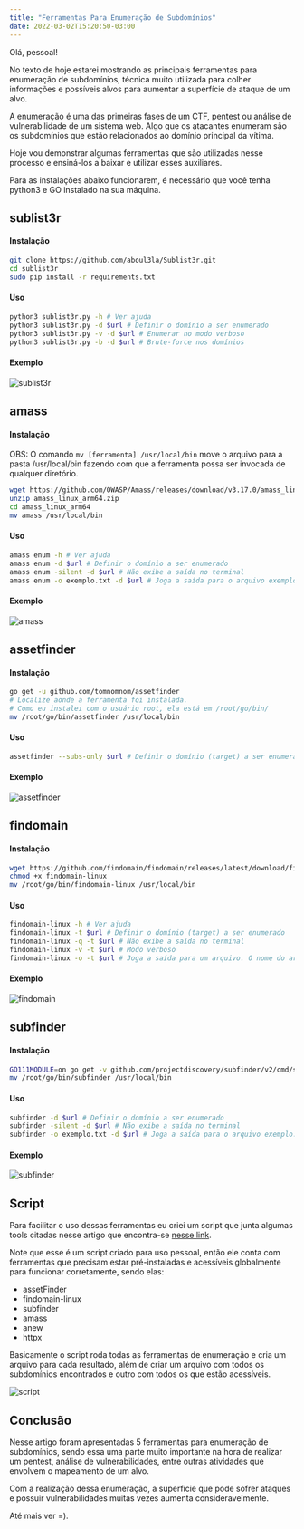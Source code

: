 ```yaml
---
title: "Ferramentas Para Enumeração de Subdomínios"
date: 2022-03-02T15:20:50-03:00
---
```


Olá, pessoal!

No texto de hoje estarei mostrando as principais ferramentas para enumeração de subdomínios, técnica muito utilizada para colher informações e possíveis alvos para aumentar a superfície de ataque de um alvo.

A enumeração é uma das primeiras fases de um CTF, pentest ou análise de vulnerabilidade de um sistema web. Algo que os atacantes enumeram são os subdomínios que estão relacionados ao domínio principal da vítima.

Hoje vou demonstrar algumas ferramentas que são utilizadas nesse processo e ensiná-los a baixar e utilizar esses auxiliares.

Para as instalações abaixo funcionarem, é necessário que você tenha python3 e GO instalado na sua máquina.

## **sublist3r**

#### Instalação

```bash
git clone https://github.com/aboul3la/Sublist3r.git
cd sublist3r
sudo pip install -r requirements.txt
```

#### Uso
```bash
python3 sublist3r.py -h # Ver ajuda
python3 sublist3r.py -d $url # Definir o domínio a ser enumerado
python3 sublist3r.py -v -d $url # Enumerar no modo verboso
python3 sublist3r.py -b -d $url # Brute-force nos domínios
```

#### Exemplo

![sublist3r](/sublist3r.png)

## **amass**

#### Instalação

OBS: O comando `mv [ferramenta] /usr/local/bin` move o arquivo para a pasta /usr/local/bin fazendo com que a ferramenta possa ser invocada de qualquer diretório.

```bash
wget https://github.com/OWASP/Amass/releases/download/v3.17.0/amass_linux_arm64.zip
unzip amass_linux_arm64.zip
cd amass_linux_arm64
mv amass /usr/local/bin
```

#### Uso
```bash
amass enum -h # Ver ajuda
amass enum -d $url # Definir o domínio a ser enumerado
amass enum -silent -d $url # Não exibe a saída no terminal
amass enum -o exemplo.txt -d $url # Joga a saída para o arquivo exemplo.txt
```

#### Exemplo

![amass](/amass.png)

## **assetfinder**

#### Instalação

```bash
go get -u github.com/tomnomnom/assetfinder
# Localize aonde a ferramenta foi instalada.
# Como eu instalei com o usuário root, ela está em /root/go/bin/
mv /root/go/bin/assetfinder /usr/local/bin
```

#### Uso
```bash
assetfinder --subs-only $url # Definir o domínio (target) a ser enumerado
```

#### Exemplo

![assetfinder](/assetfinder.png)

## **findomain**

#### Instalação
```bash
wget https://github.com/findomain/findomain/releases/latest/download/findomain-linux
chmod +x findomain-linux
mv /root/go/bin/findomain-linux /usr/local/bin
```

#### Uso
```bash
findomain-linux -h # Ver ajuda
findomain-linux -t $url # Definir o domínio (target) a ser enumerado
findomain-linux -q -t $url # Não exibe a saída no terminal
findomain-linux -v -t $url # Modo verboso
findomain-linux -o -t $url # Joga a saída para um arquivo. O nome do arquivo será o nome do domínio no formato txt
```

#### Exemplo

![findomain](/findomain.png)

## **subfinder**

#### Instalação

```bash
GO111MODULE=on go get -v github.com/projectdiscovery/subfinder/v2/cmd/subfinder
mv /root/go/bin/subfinder /usr/local/bin
```

#### Uso

```bash
subfinder -d $url # Definir o domínio a ser enumerado
subfinder -silent -d $url # Não exibe a saída no terminal
subfinder -o exemplo.txt -d $url # Joga a saída para o arquivo exemplo.txt
```

#### Exemplo

![subfinder](/subfinder.png)

## **Script**

Para facilitar o uso dessas ferramentas eu criei um script que junta algumas tools citadas nesse artigo que encontra-se [nesse link](https://github.com/b1d0ws/enumSubs).

Note que esse é um script criado para uso pessoal, então ele conta com ferramentas que precisam estar pré-instaladas e acessíveis globalmente para funcionar corretamente, sendo elas:

- assetFinder
- findomain-linux
- subfinder
- amass
- anew
- httpx

Basicamente o script roda todas as ferramentas de enumeração e cria um arquivo para cada resultado, além de criar um arquivo com todos os subdomínios encontrados e outro com todos os que estão acessíveis.

![script](/script.png)

## **Conclusão**

Nesse artigo foram apresentadas 5 ferramentas para enumeração de subdomínios, sendo essa uma parte muito importante na hora de realizar um pentest, análise de vulnerabilidades, entre outras atividades que envolvem o mapeamento de um alvo.

Com a realização dessa enumeração, a superfície que pode sofrer ataques e possuir vulnerabilidades muitas vezes aumenta consideravelmente.

Até mais ver =).